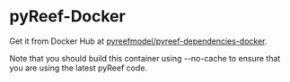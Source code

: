 # pyReef-Docker

Get it from Docker Hub at [pyreefmodel/pyreef-dependencies-docker](https://hub.docker.com/u/pyreefmodel/).

Note that you should build this container using --no-cache to ensure that you are using the latest pyReef code.
